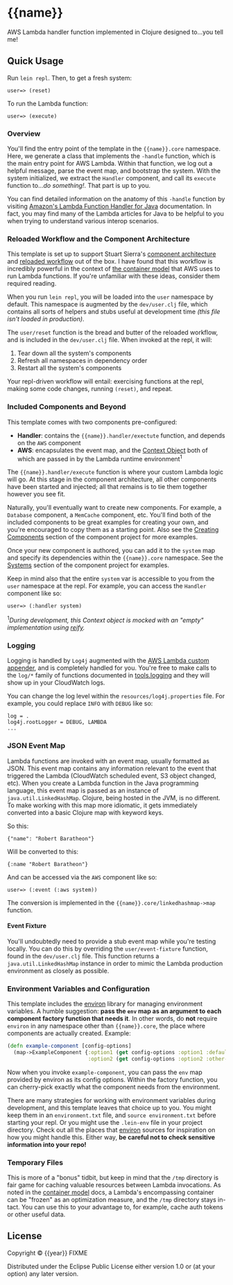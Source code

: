 # {{name}}

AWS Lambda handler function implemented in Clojure designed to...you tell me!

## Quick Usage

Run `lein repl`. Then, to get a fresh system:

```
user=> (reset)
```

To run the Lambda function:

```
user=> (execute)
```


### Overview

You'll find the entry point of the template in the `{{name}}.core` namespace. Here,
we generate a class that implements the `-handle` function, which is the main entry point for AWS Lambda. Within
that function, we log out a helpful message, parse the event map, and bootstrap the
system. With the system initialized, we extract the `Handler` component, and call its
`execute` function to..._do something!_. That part is up to you.

You can find detailed information on the anatomy of this `-handle` function by visiting
[Amazon's Lambda Function Handler for Java](http://docs.aws.amazon.com/lambda/latest/dg/java-programming-model-handler-types.html)
documentation. In fact, you may find many of the Lambda articles for Java to be helpful to you
when trying to understand various interop scenarios.

### Reloaded Workflow and the Component Architecture

This template is set up to support Stuart Sierra's [component architecture](https://github.com/stuartsierra/component) and
[reloaded workflow](http://thinkrelevance.com/blog/2013/06/04/clojure-workflow-reloaded) out of the box.
I have found that this workflow is incredibly powerful in the context of [the container model](http://docs.aws.amazon.com/lambda/latest/dg/lambda-introduction.html)
that AWS uses to run Lambda functions. If you're unfamiliar with these ideas, consider them required reading.

When you run `lein repl`, you will be loaded into the `user` namespace by default. This namespace is augmented
by the `dev/user.clj` file, which contains all sorts of helpers and stubs useful at development time _(this
file isn't loaded in production)_.

The `user/reset` function is the bread and butter of the reloaded workflow, and is included
in the `dev/user.clj` file. When invoked at the repl, it will:

1. Tear down all the system's components
2. Refresh all namespaces in dependency order
3. Restart all the system's components

Your repl-driven workflow will entail: exercising functions at the repl, making some code changes,
running `(reset)`, and repeat. 

### Included Components and Beyond

This template comes with two components pre-configured:

- **Handler**: contains the `{{name}}.handler/exectute` function, and depends on the `AWS` component
- **AWS**: encapsulates the event map, and the [Context Object](http://docs.aws.amazon.com/lambda/latest/dg/java-context-object.html)
both of which are passed in by the Lambda runtime environment<sup>1</sup>

The `{{name}}.handler/execute` function is where your custom Lambda logic will go. At this stage in the component architecture,
all other components have been started and injected; all that remains is to tie them together however you see fit.

Naturally, you'll eventually want to create new components. For example, a `Database` component, a `MemCache` component,
etc. You'll find both of the included components to be great examples for creating your own, and you're encouraged to copy them
as a starting point. Also see the [Creating Components](https://github.com/stuartsierra/component#creating-components) section
of the component project for more examples.

Once your new component is authored, you can add it to the `system` map and specify its dependencies 
within the `{{name}}.core` namespace. See the [Systems](https://github.com/stuartsierra/component#systems) section
of the component project for examples.

Keep in mind also that the entire `system` var is accessible to you from the `user` namespace at the repl. For example,
you can access the `Handler` component like so:

```
user=> (:handler system)
```

<sup>1</sup>_During development, this Context object is mocked with an "empty" implementation using [reify](http://clojuredocs.org/clojure.core/reify)._

### Logging

Logging is handled by `Log4j` augmented with the [AWS Lambda custom appender](http://docs.aws.amazon.com/lambda/latest/dg/java-logging.html),
and is completely handled for you. You're free to make calls to the `log/*` family of functions documented in 
[tools.logging](http://clojure.github.io/tools.logging/) and they will show up in your CloudWatch logs.

You can change the log level within the `resources/log4j.properties` file. For example,
you could replace `INFO` with `DEBUG` like so:

```
log = .
log4j.rootLogger = DEBUG, LAMBDA
...
```

### JSON Event Map

Lambda functions are invoked with an event map, usually formatted as JSON. This event map contains
any information relevant to the event that triggered the Lambda (CloudWatch scheduled event, S3 object changed, etc).
When you create a Lambda function in the Java programming language, this event map is passed as an
instance of `java.util.LinkedHashMap`. Clojure, being hosted in the JVM, is no different.
To make working with this map more idiomatic, it gets immediately converted into a basic 
Clojure map with keyword keys.

So this:

```
{"name": "Robert Baratheon"}
```

Will be converted to this:

```
{:name "Robert Baratheon"}
```

And can be accessed via the `AWS` component like so:

```
user=> (:event (:aws system))
```

The conversion is implemented in the `{{name}}.core/linkedhashmap->map` function.

#### Event Fixture

You'll undoubtedly need to provide a stub event map while you're testing locally. You can
do this by overriding the `user/event-fixture` function, found in the `dev/user.clj` file.
This function returns a `java.util.LinkedHashMap` instance in order to mimic the Lambda
production environment as closely as possible.

### Environment Variables and Configuration

This template includes the [environ](https://github.com/weavejester/environ) library for managing
environment variables. A humble suggestion: **pass the `env` map as an argument to each component
factory function that needs it**. In other words, do **not** require `environ` in any namespace
other than `{{name}}.core`, the place where components are actually created. Example:

```Clojure
(defn example-component [config-options]
  (map->ExampleComponent {:option1 (get config-options :option1 :default)
                          :option2 (get config-options :option2 :other-default})
```

Now when you invoke `example-component`, you can pass the `env` map provided by environ as its
config options. Within the factory function, you can cherry-pick exactly what the component
needs from the environment.

There are many strategies for working with environment variables during development, and this template
leaves that choice up to you. You might keep them in an `environment.txt` file, and `source environment.txt`
before starting your repl. Or you might use the `.lein-env` file in your project directory. Check out
all the places that [environ](https://github.com/weavejester/environ) sources for inspiration on how
you might handle this. Either way, **be careful not to check sensitive information into your repo!**

### Temporary Files

This is more of a "bonus" tidbit, but keep in mind that the `/tmp` directory is fair game for caching valuable resources
between Lambda invocations. As noted in the [container model](http://docs.aws.amazon.com/lambda/latest/dg/lambda-introduction.html)
docs, a Lambda's encompassing container can be "frozen" as an optimization measure, and the `/tmp` directory stays in-tact.
You can use this to your advantage to, for example, cache auth tokens or other useful data.

## License

Copyright © {{year}} FIXME

Distributed under the Eclipse Public License either version 1.0 or (at your option) any later version.

